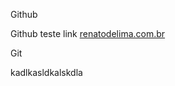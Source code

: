 Github

Github teste link [renatodelima.com.br](http://www.renatodelima.com.br)

Git

kadlkasldkalskdla

